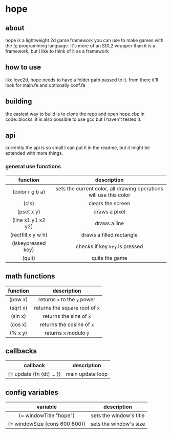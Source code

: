# hope

## about
hope is a lightweight 2d game framework you can use to make games with the [fe](https://github.com/rxi/fe) programming language.
it's more of an SDL2 wrapper than it is a framework, but I like to think of it as a framework

## how to use
like love2d, hope needs to have a folder path passed to it. from there it'll look for main.fe and optionally conf.fe

## building
the easiest way to build is to clone the repo and open hope.cbp in code::blocks.
it is also possible to use gcc but I haven't tested it.

## api

currently the api is so small I can put it in the readme, but it might be extended with more things.

### general use functions

| function | description |
| :-: | :-: |
| (color r g b a) | sets the current color, all drawing operations will use this color |
| (cls) | clears the screen |
| (pset x y) | draws a pixel |
| (line x1 y1 x2 y2) | draws a line |
| (rectfill x y w h) | draws a filled rectangle |
| (iskeypressed key) | checks if key `key` is pressed |
| (quit) | quits the game |

## math functions

| function | description |
| :-: | :-: |
| (pow x) | returns `x` to the `y` power |
| (sqrt x) | returns the square root of `x` |
| (sin x) | returns the sine of `x` |
| (cos x) | returns the cosine of `x` |
| (% x y) | returns `x` modulo `y` |

## callbacks

| callback | description |
| :-: | :-: |
| (= update (fn (dt) ... )) | main update loop |

## config variables

| variable | description |
| :-: | :-: |
| (= windowTitle "hope") | sets the window's title |
| (= windowSize (cons 600 600)) | sets the window's size |
